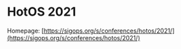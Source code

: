 # HotOS 2021

Homepage: [https://sigops.org/s/conferences/hotos/2021/](https://sigops.org/s/conferences/hotos/2021/)

